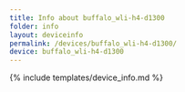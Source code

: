 ```yaml
---
title: Info about buffalo_wli-h4-d1300
folder: info
layout: deviceinfo
permalink: /devices/buffalo_wli-h4-d1300/
device: buffalo_wli-h4-d1300
---
```

{% include templates/device_info.md %}
